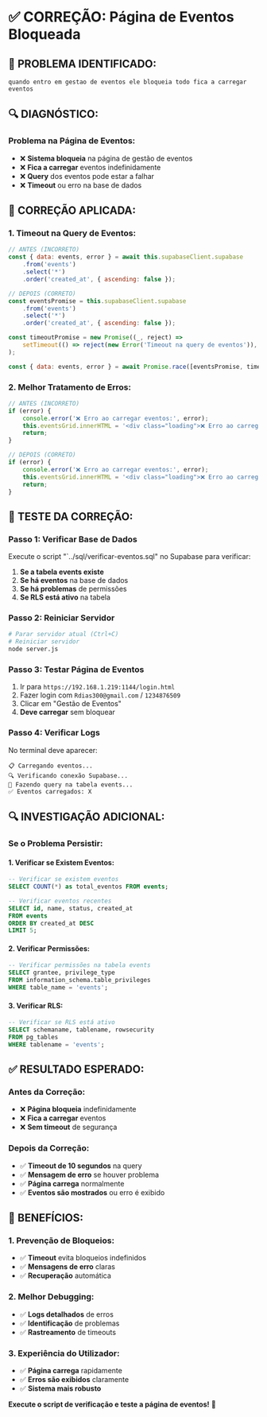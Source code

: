 # ✅ CORREÇÃO: Página de Eventos Bloqueada

## 🚨 **PROBLEMA IDENTIFICADO:**
```
quando entro em gestao de eventos ele bloqueia todo fica a carregar eventos
```

## 🔍 **DIAGNÓSTICO:**

### **Problema na Página de Eventos:**
- ❌ **Sistema bloqueia** na página de gestão de eventos
- ❌ **Fica a carregar** eventos indefinidamente
- ❌ **Query** dos eventos pode estar a falhar
- ❌ **Timeout** ou erro na base de dados

## 🔧 **CORREÇÃO APLICADA:**

### **1. Timeout na Query de Eventos:**
```javascript
// ANTES (INCORRETO)
const { data: events, error } = await this.supabaseClient.supabase
    .from('events')
    .select('*')
    .order('created_at', { ascending: false });

// DEPOIS (CORRETO)
const eventsPromise = this.supabaseClient.supabase
    .from('events')
    .select('*')
    .order('created_at', { ascending: false });

const timeoutPromise = new Promise((_, reject) => 
    setTimeout(() => reject(new Error('Timeout na query de eventos')), 10000)
);

const { data: events, error } = await Promise.race([eventsPromise, timeoutPromise]);
```

### **2. Melhor Tratamento de Erros:**
```javascript
// ANTES (INCORRETO)
if (error) {
    console.error('❌ Erro ao carregar eventos:', error);
    this.eventsGrid.innerHTML = '<div class="loading">❌ Erro ao carregar eventos</div>';
    return;
}

// DEPOIS (CORRETO)
if (error) {
    console.error('❌ Erro ao carregar eventos:', error);
    this.eventsGrid.innerHTML = '<div class="loading">❌ Erro ao carregar eventos: ' + error.message + '</div>';
    return;
}
```

## 🚀 **TESTE DA CORREÇÃO:**

### **Passo 1: Verificar Base de Dados**
Execute o script "`../sql/verificar-eventos.sql" no Supabase para verificar:

1. **Se a tabela events existe**
2. **Se há eventos** na base de dados
3. **Se há problemas** de permissões
4. **Se RLS está ativo** na tabela

### **Passo 2: Reiniciar Servidor**
```bash
# Parar servidor atual (Ctrl+C)
# Reiniciar servidor
node server.js
```

### **Passo 3: Testar Página de Eventos**
1. Ir para `https://192.168.1.219:1144/login.html`
2. Fazer login com `Rdias300@gmail.com` / `1234876509`
3. Clicar em "Gestão de Eventos"
4. **Deve carregar** sem bloquear

### **Passo 4: Verificar Logs**
No terminal deve aparecer:
```
📋 Carregando eventos...
🔍 Verificando conexão Supabase...
📡 Fazendo query na tabela events...
✅ Eventos carregados: X
```

## 🔍 **INVESTIGAÇÃO ADICIONAL:**

### **Se o Problema Persistir:**

#### **1. Verificar se Existem Eventos:**
```sql
-- Verificar se existem eventos
SELECT COUNT(*) as total_eventos FROM events;

-- Verificar eventos recentes
SELECT id, name, status, created_at 
FROM events 
ORDER BY created_at DESC 
LIMIT 5;
```

#### **2. Verificar Permissões:**
```sql
-- Verificar permissões na tabela events
SELECT grantee, privilege_type
FROM information_schema.table_privileges 
WHERE table_name = 'events';
```

#### **3. Verificar RLS:**
```sql
-- Verificar se RLS está ativo
SELECT schemaname, tablename, rowsecurity 
FROM pg_tables 
WHERE tablename = 'events';
```

## ✅ **RESULTADO ESPERADO:**

### **Antes da Correção:**
- ❌ **Página bloqueia** indefinidamente
- ❌ **Fica a carregar** eventos
- ❌ **Sem timeout** de segurança

### **Depois da Correção:**
- ✅ **Timeout de 10 segundos** na query
- ✅ **Mensagem de erro** se houver problema
- ✅ **Página carrega** normalmente
- ✅ **Eventos são mostrados** ou erro é exibido

## 🎯 **BENEFÍCIOS:**

### **1. Prevenção de Bloqueios:**
- ✅ **Timeout** evita bloqueios indefinidos
- ✅ **Mensagens de erro** claras
- ✅ **Recuperação** automática

### **2. Melhor Debugging:**
- ✅ **Logs detalhados** de erros
- ✅ **Identificação** de problemas
- ✅ **Rastreamento** de timeouts

### **3. Experiência do Utilizador:**
- ✅ **Página carrega** rapidamente
- ✅ **Erros são exibidos** claramente
- ✅ **Sistema mais robusto**

**Execute o script de verificação e teste a página de eventos!** 🚀